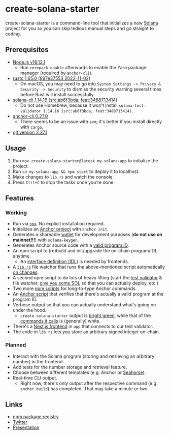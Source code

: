 # create-solana-starter

create-solana-starter is a command-line tool that initializes a new [Solana](https://solana.com) project for you so you can skip tedious manual steps and go straight to coding.

## Prerequisites

- [Node.js v18.12.1](https://nodejs.org/)
  - Run `corepack enable` afterwards to enable the Yarn package manager (required by `anchor-cli`).
- [rustc 1.65.0 (897e37553 2022-11-02)](https://www.rust-lang.org/tools/install)
  - On macOS, you may need to go into `System Settings -> Privacy & Security -> Security` to dismiss the security warning several times before Rust will install successfully.
- [solana-cli 1.14.16 (src:ab6f3bda; feat:3488713414)](https://docs.solana.com/cli/install-solana-cli-tools#use-solanas-install-tool)
  - Do not use Homebrew, because it won't install `solana-test-validator 1.14.16 (src:ab6f3bda; feat:3488713414)`.
- [anchor-cli 0.27.0](https://www.anchor-lang.com/docs/installation#build-from-source-for-other-operating-systems-without-avm)
  - There seems to be an issue with `avm`; it's better if you install directly with `cargo`.
- [git version 2.37.1](https://git-scm.com/downloads)

## Usage

1. Run `npx create-solana-starter@latest my-solana-app` to initialize the project.
2. Run `cd my-solana-app && npm start` to deploy it to localhost.
3. Make changes to `lib.rs` and watch the console.
4. Press `Ctrl+C` to stop the tasks once you're done.

## Features

### Working

- Run via [`npx`](https://docs.npmjs.com/cli/v9/commands/npx). No explicit installation required.
- Initializes an [Anchor project](https://www.anchor-lang.com/docs/hello-world) with `anchor init`.
- Generates a shareable [wallet](https://docs.solana.com/getstarted/local#create-a-file-system-wallet) for development purposes (**do not use on mainnet!!!**) with `solana-keygen`.
- Generates Anchor source code with a [valid program ID](https://www.anchor-lang.com/docs/high-level-overview).
- An npm script to (re)build and init/upgrade the on-chain program/IDL anytime.
  - An [interface definition (IDL)](https://www.anchor-lang.com/docs/cli#idl) is needed by frontends.
- A [`lib.rs`](https://docs.solana.com/getstarted/rust#create-your-first-solana-program) file watcher that runs the above-mentioned script automatically [on changes](https://nodejs.org/dist/latest-v18.x/docs/api/fs.html#fswatchfilename-options-listener).
- A second npm script to do lots of heavy lifting (start the [test validator](https://docs.solana.com/developing/test-validator) & file watcher, [give you some SOL](https://docs.solana.com/getstarted/local#airdrop-sol-tokens-to-your-wallet) so that you can actually deploy, etc.)
- Two more [npm scripts](https://docs.npmjs.com/cli/v9/using-npm/scripts) for long-to-type Anchor commands.
- An [Anchor script](https://www.anchor-lang.com/docs/manifest#scripts-required-for-testing) that verifies that there's actually a valid program at the program ID.
- Verbose output so that you can actually understand what's going on under the hood.
  - `create-solana-starter` output is [bright green](https://github.com/chalk/chalk#readme), while that of the [commands it calls](https://nodejs.org/dist/latest-v18.x/docs/api/child_process.html#child_processexecsynccommand-options) is (generally) white.
- There's a [Next.js frontend](https://github.com/ilovehackathons/dapp-scaffold-localhost) in `app` that connects to our test validator.
- The code in `lib.rs` lets you store an arbitrary signed integer on-chain.

### Planned

- Interact with the Solana program (storing and retrieving an arbitrary number) in the frontend.
- Add tests for the number storage and retrieval feature.
- Choose between different templates (e.g. Anchor or [Seahorse](https://seahorse-lang.org)).
- Real-time CLI output.
  - Right now, there's only output after the respective command (e.g. `anchor build`) has completed. That may take a minute or two.

## Links

- [npm package registry](https://www.npmjs.com/package/create-solana-starter)
- [Twitter](https://twitter.com/createsolana)
- [Presentation](https://pitch.com/public/7a885e05-eea7-4755-93c9-f7c77d132a97)

